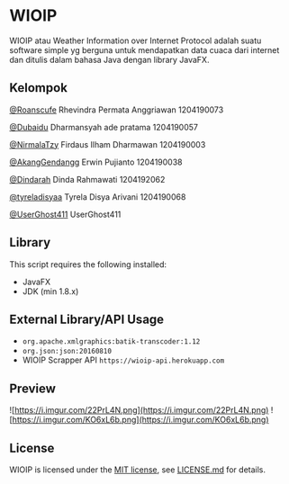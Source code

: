 # WIOIP
WIOIP atau Weather Information over Internet Protocol adalah suatu software simple yg berguna untuk mendapatkan data cuaca dari internet dan ditulis dalam bahasa Java dengan library JavaFX.

## Kelompok
[@Roanscufe](https://github.com/Roanscufe) Rhevindra Permata Anggriawan	1204190073

[@Dubaidu](https://github.com/Dubaidu) Dharmansyah ade pratama 1204190057

[@NirmalaTzy](https://github.com/NirmalaTzy) Firdaus Ilham Dharmawan 1204190003

[@AkangGendangg](https://github.com/AkangGendangg) Erwin Pujianto 1204190038

[@Dindarah](https://github.com/Dindarah) Dinda Rahmawati 1204192062

[@tyreladisyaa](https://github.com/tyreladisyaa) Tyrela Disya Arivani 1204190068

[@UserGhost411](https://github.com/UserGhost411) UserGhost411

## Library 
This script requires the following installed:
 - JavaFX
 - JDK (min 1.8.x)
## External Library/API Usage
 - `org.apache.xmlgraphics:batik-transcoder:1.12`
 - `org.json:json:20160810`
 - WIOIP Scrapper API `https://wioip-api.herokuapp.com`
## Preview
![https://i.imgur.com/22PrL4N.png](https://i.imgur.com/22PrL4N.png)
![https://i.imgur.com/KO6xL6b.png](https://i.imgur.com/KO6xL6b.png)
## License
WIOIP is licensed under the [MIT license](LICENSE), see [LICENSE.md](LICENSE) for details.
